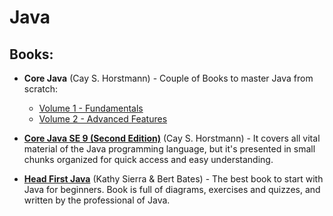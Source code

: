# Java

## Books:

* **Core Java** (Cay S. Horstmann) - Couple of Books to master Java from scratch:
    * [Volume 1 - Fundamentals]()
    * [Volume 2 - Advanced Features]()

* **[Core Java SE 9 (Second Edition)]()** (Cay S. Horstmann) - It covers all vital material of the Java programming language, but it's presented in small chunks organized for quick access and easy understanding.

* **[Head First Java]()** (Kathy Sierra & Bert Bates) - The best book to start with Java for beginners. Book is full of diagrams, exercises and quizzes, and written by the professional of Java.
